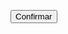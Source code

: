 <button class="MuiButtonBase-root MuiButton-root MuiButton-outlined MuiButton-outlinedPrimary" tabindex="0" type="button"><span class="MuiButton-label">Confirmar</span><span class="MuiTouchRipple-root"></span></button>